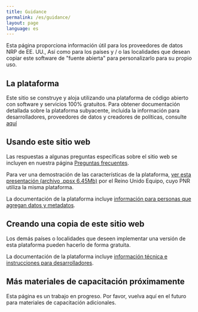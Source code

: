 ```yaml
---
title: Guidance
permalink: /es/guidance/
layout: page
language: es
---
```


Esta página proporciona información útil para los proveedores de datos NRP de EE. UU., Así como para los países y / o las localidades que desean copiar este software de "fuente abierta" para personalizarlo para su propio uso.

## La plataforma

Este sitio se construye y aloja utilizando una plataforma de código abierto con software y servicios 100% gratuitos. Para obtener documentación detallada sobre la plataforma subyacente, incluida la información para desarrolladores, proveedores de datos y creadores de políticas, consulte [aquí](https://github.com/GSA/sdg-theme/blob/multilingual/docs/index.md)

## Usando este sitio web

Las respuestas a algunas preguntas específicas sobre el sitio web se incluyen en nuestra página [Preguntas frecuentes]({{site.baseurl}}/faq/).

Para ver una demostración de las características de la plataforma, [ver esta presentación (archivo .ppsx 6.45Mb)](https://onsdigital.github.io/sdg-indicators/public/NRP%20VIDEO%20DEMO%20May2018.ppsx) por el Reino Unido Equipo, cuyo PNR utiliza la misma plataforma.

La documentación de la plataforma incluye [información para personas que agregan datos y metadatos](https://github.com/GSA/sdg-theme/blob/multilingual/docs/data-providers/index.md).

## Creando una copia de este sitio web

Los demás países o localidades que deseen implementar una versión de esta plataforma pueden hacerlo de forma gratuita.

La documentación de la plataforma incluye [información técnica e instrucciones para desarrolladores](https://github.com/GSA/sdg-theme/blob/multilingual/docs/developers/index.md).

## Más materiales de capacitación próximamente

Esta página es un trabajo en progreso. Por favor, vuelva aquí en el futuro para materiales de capacitación adicionales.
